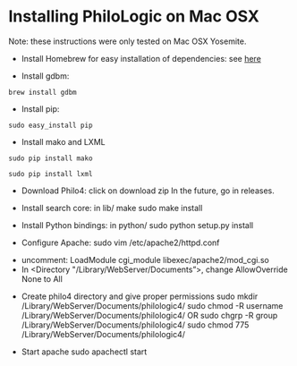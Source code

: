 Installing PhiloLogic on Mac OSX
================================

Note: these instructions were only tested on Mac OSX Yosemite.

* Install Homebrew for easy installation of dependencies: see <a href="http://brew.sh/">here</a>

* Install gdbm:

`brew install gdbm`

* Install pip:

`sudo easy_install pip`

* Install mako and LXML

`sudo pip install mako`

`sudo pip install lxml`

- Download Philo4: click on download zip
In the future, go in releases. 

- Install search core:
in lib/
make
sudo make install

- Install Python bindings:
in python/
sudo python setup.py install

- Configure Apache:
sudo vim /etc/apache2/httpd.conf
* uncomment: LoadModule cgi_module libexec/apache2/mod_cgi.so
* In <Directory "/Library/WebServer/Documents”>, change AllowOverride None to All

- Create philo4 directory and give proper permissions
sudo mkdir /Library/WebServer/Documents/philologic4/
sudo chmod -R username /Library/WebServer/Documents/philologic4/
OR
sudo chgrp -R group /Library/WebServer/Documents/philologic4/
sudo chmod 775 /Library/WebServer/Documents/philologic4/

- Start apache
sudo apachectl start
